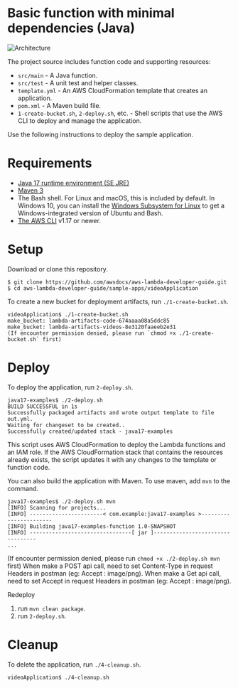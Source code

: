 # Basic function with minimal dependencies (Java)

![Architecture](/sample-apps/java-basic/images/sample-java-basic.png)

The project source includes function code and supporting resources:
- `src/main` - A Java function.
- `src/test` - A unit test and helper classes.
- `template.yml` - An AWS CloudFormation template that creates an application.
- `pom.xml` - A Maven build file.
- `1-create-bucket.sh`, `2-deploy.sh`, etc. - Shell scripts that use the AWS CLI to deploy and manage the application.

Use the following instructions to deploy the sample application.

# Requirements
- [Java 17 runtime environment (SE JRE)](https://www.oracle.com/java/technologies/javase-downloads.html)
- [Maven 3](https://maven.apache.org/docs/history.html)
- The Bash shell. For Linux and macOS, this is included by default. In Windows 10, you can install the [Windows Subsystem for Linux](https://docs.microsoft.com/en-us/windows/wsl/install-win10) to get a Windows-integrated version of Ubuntu and Bash.
- [The AWS CLI](https://docs.aws.amazon.com/cli/latest/userguide/cli-chap-install.html) v1.17 or newer.

# Setup
Download or clone this repository.

    $ git clone https://github.com/awsdocs/aws-lambda-developer-guide.git
    $ cd aws-lambda-developer-guide/sample-apps/videoApplication

To create a new bucket for deployment artifacts, run `./1-create-bucket.sh`.

    videoApplication$ ./1-create-bucket.sh
    make_bucket: lambda-artifacts-code-674aaaa08a5ddc85
    make_bucket: lambda-artifacts-videos-8e3120faaeeb2e31
    (If encounter permission denied, please run `chmod +x ./1-create-bucket.sh` first)

# Deploy
To deploy the application, run `2-deploy.sh`.

    java17-examples$ ./2-deploy.sh
    BUILD SUCCESSFUL in 1s
    Successfully packaged artifacts and wrote output template to file out.yml.
    Waiting for changeset to be created..
    Successfully created/updated stack - java17-examples

This script uses AWS CloudFormation to deploy the Lambda functions and an IAM role. If the AWS CloudFormation stack that contains the resources already exists, the script updates it with any changes to the template or function code.

You can also build the application with Maven. To use maven, add `mvn` to the command.

    java17-examples$ ./2-deploy.sh mvn
    [INFO] Scanning for projects...
    [INFO] -----------------------< com.example:java17-examples >-----------------------
    [INFO] Building java17-examples-function 1.0-SNAPSHOT
    [INFO] --------------------------------[ jar ]---------------------------------
    ...

(If encounter permission denied, please run `chmod +x ./2-deploy.sh mvn` first)
When make a POST api call, need to set Content-Type in request Headers in postman (eg: Accept : image/png).
When make a Get api call, need to set Accept in request Headers in postman (eg: Accept : image/png).

Redeploy
1. run `mvn clean package`.
2. run `2-deploy.sh`.

# Cleanup
To delete the application, run `./4-cleanup.sh`.

    videoApplication$ ./4-cleanup.sh
